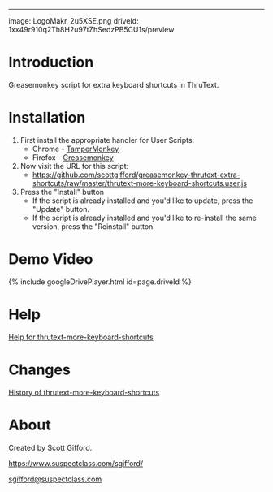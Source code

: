 ---
image: LogoMakr_2u5XSE.png
driveId: 1xx49r910q2Th8H2u97tZhSedzPB5CU1s/preview

# Introduction
Greasemonkey script for extra keyboard shortcuts in ThruText.

# Installation
1. First install the appropriate handler for User Scripts:
   * Chrome - [TamperMonkey](https://chrome.google.com/webstore/detail/tampermonkey/dhdgffkkebhmkfjojejmpbldmpobfkfo)
   * Firefox - [Greasemonkey](https://addons.mozilla.org/en-US/firefox/addon/greasemonkey/)
2. Now visit the URL for this script: 
   * <https://github.com/scottgifford/greasemonkey-thrutext-extra-shortcuts/raw/master/thrutext-more-keyboard-shortcuts.user.js>
3. Press the "Install" button
   * If the script is already installed and you'd like to update, press the "Update" button.
   * If the script is already installed and you'd like to re-install the same version, press the "Reinstall" button.

# Demo Video
{% include googleDrivePlayer.html id=page.driveId %}

# Help
[Help for thrutext-more-keyboard-shortcuts](http://htmlpreview.github.io/?https://raw.githubusercontent.com/scottgifford/greasemonkey-thrutext-extra-shortcuts/master/help.html)

# Changes
[History of thrutext-more-keyboard-shortcuts](https://github.com/scottgifford/greasemonkey-thrutext-extra-shortcuts/commits/master)

# About
Created by Scott Gifford.

https://www.suspectclass.com/sgifford/

sgifford@suspectclass.com
